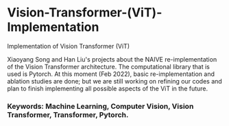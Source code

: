 # Vision-Transformer-(ViT)-Implementation

Implementation of Vision Transformer (ViT)

Xiaoyang Song and Han Liu's projects about the NAIVE re-implementation of the Vision Transformer architecture. The computational library that is used is Pytorch. At this moment (Feb 2022), basic re-implementation and ablation studies are done; but we are still working on refining our codes and plan to finish implementing all possible aspects of the ViT in the future.

### Keywords: Machine Learning, Computer Vision, Vision Transformer, Transformer, Pytorch.
